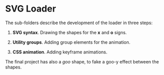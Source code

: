 # SVG Loader

The sub-folders describe the development of the loader in three steps:

1. **SVG syntax**. Drawing the shapes for the **x** and **o** signs.

1. **Utility groups**. Adding group elements for the animation.

1. **CSS animation**. Adding keyframe animations.

The final project has also a _goo_ shape, to fake a goo-y effect between the shapes.